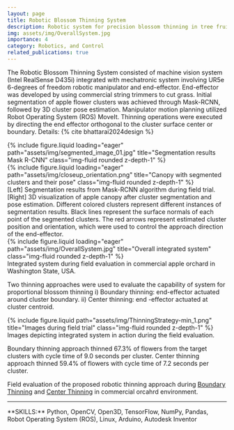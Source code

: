 ```yaml
---
layout: page
title: Robotic Blossom Thinning System
description: Robotic system for precision blossom thinning in tree fruit crops.
img: assets/img/OverallSystem.jpg
importance: 4
category: Robotics, and Control
related_publications: true
---
```


The Robotic Blossom Thinning System consisted of machine vision system (Intel RealSense D435i) integrated with mechatronic system involving UR5e 6-degrees of freedom robotic manipulator and end-effector. End-effector was developed by using commercial string trimmers to cut grass. Initial segmentation of apple flower clusters was achieved through Mask-RCNN, followed by 3D cluster pose estimation. Manipulator motion planning utilized Robot Operating System (ROS) MoveIt. Thinning operations were executed by directing the end effector orthogonal to the cluster surface center or boundary. Details: {% cite bhattarai2024design %}

<div class="row">
    <div class="col-sm mt-3 mt-md-0">
        {% include figure.liquid loading="eager" path="assets/img/segmented_image_01.jpg" title="Segmentation results Mask R-CNN" class="img-fluid rounded z-depth-1" %}
    </div>
    <div class="col-sm mt-3 mt-md-0">
        {% include figure.liquid loading="eager" path="assets/img/closeup_orientation.png" title="Canopy with segmented clusters and their pose" class="img-fluid rounded z-depth-1" %}
    </div>
</div>
<div class="caption">
    [Left] Segmentation results from Mask-RCNN algorithm during field trial. [Right] 3D visualization of apple canopy after cluster segmentation and pose estimation. Different colored clusters represent different instances of segmentation results. Black lines represent the surface normals of each point of the segmented clusters. The red arrows represent estimated cluster position and orientation, which were used to control the approach direction of the end-effector.
</div>
<div class="row">
    <div class="col-sm mt-3 mt-md-0">
        {% include figure.liquid loading="eager" path="assets/img/OverallSystem.jpg" title="Overall integrated system" class="img-fluid rounded z-depth-1" %}
    </div>
</div>
<div class="caption">
    Integrated system during field evaluation in commercial apple orchard in Washington State, USA.
</div>

Two thinning approaches were used to evaluate the capability of system for proportional blossom thinning i) Boundary thinning: end-effector actuated around cluster boundary. ii) Center thinning: end -effector actuated at cluster centroid.

<div class="row justify-content-sm-center">
    <div class="col-sm mt-3 mt-md-0">
        {% include figure.liquid path="assets/img/ThinningStrategy-min_1.png" title="Images during field trial" class="img-fluid rounded z-depth-1" %}
    </div>

</div>
<div class="caption">
    Images depicting integrated system in action during the field evaluation.
</div>

Boundary thinning approach thinned 67.3% of flowers from the target clusters with cycle time of 9.0 seconds per cluster. Center thinning approach thinned 59.4% of flowers with cycle time of 7.2 seconds per cluster.

Field evaluation of the proposed robotic thinning approach during [Boundary Thinning](https://youtu.be/JOcNg0Lfuh4) and [Center Thinning](https://youtu.be/Q78Ga0lCxQI) in commercial orcahrd environment.

<hr>
**SKILLS:** Python, OpenCV, Open3D, TensorFlow, NumPy, Pandas, Robot Operating System (ROS), Linux, Arduino, Autodesk Inventor


